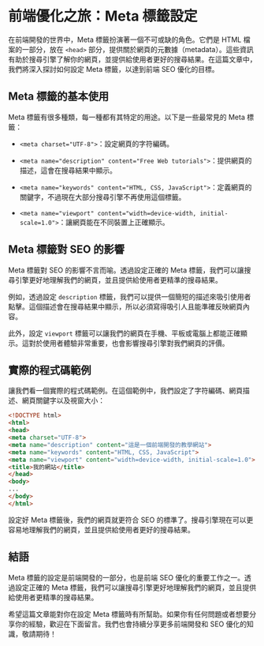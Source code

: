 # 前端優化之旅：Meta 標籤設定

在前端開發的世界中，Meta 標籤扮演著一個不可或缺的角色。它們是 HTML 檔案的一部分，放在 `<head>` 部分，提供關於網頁的元數據（metadata）。這些資訊有助於搜尋引擎了解你的網頁，並提供給使用者更好的搜尋結果。在這篇文章中，我們將深入探討如何設定 Meta 標籤，以達到前端 SEO 優化的目標。

## Meta 標籤的基本使用

Meta 標籤有很多種類，每一種都有其特定的用途。以下是一些最常見的 Meta 標籤：

- `<meta charset="UTF-8">`：設定網頁的字符編碼。

- `<meta name="description" content="Free Web tutorials">`：提供網頁的描述，這會在搜尋結果中顯示。

- `<meta name="keywords" content="HTML, CSS, JavaScript">`：定義網頁的關鍵字，不過現在大部分搜尋引擎不再使用這個標籤。

- `<meta name="viewport" content="width=device-width, initial-scale=1.0">`：讓網頁能在不同裝置上正確顯示。

## Meta 標籤對 SEO 的影響

Meta 標籤對 SEO 的影響不言而喻。透過設定正確的 Meta 標籤，我們可以讓搜尋引擎更好地理解我們的網頁，並且提供給使用者更精準的搜尋結果。

例如，透過設定 `description` 標籤，我們可以提供一個簡短的描述來吸引使用者點擊。這個描述會在搜尋結果中顯示，所以必須寫得吸引人且能準確反映網頁內容。

此外，設定 `viewport` 標籤可以讓我們的網頁在手機、平板或電腦上都能正確顯示。這對於使用者體驗非常重要，也會影響搜尋引擎對我們網頁的評價。

## 實際的程式碼範例

讓我們看一個實際的程式碼範例。在這個範例中，我們設定了字符編碼、網頁描述、網頁關鍵字以及視窗大小：

```html
<!DOCTYPE html>
<html>
<head>
<meta charset="UTF-8">
<meta name="description" content="這是一個前端開發的教學網站">
<meta name="keywords" content="HTML, CSS, JavaScript">
<meta name="viewport" content="width=device-width, initial-scale=1.0">
<title>我的網站</title>
</head>
<body>
...
</body>
</html>
```

設定好 Meta 標籤後，我們的網頁就更符合 SEO 的標準了。搜尋引擎現在可以更容易地理解我們的網頁，並且提供給使用者更好的搜尋結果。

## 結語

Meta 標籤的設定是前端開發的一部分，也是前端 SEO 優化的重要工作之一。透過設定正確的 Meta 標籤，我們可以讓搜尋引擎更好地理解我們的網頁，並且提供給使用者更精準的搜尋結果。

希望這篇文章能對你在設定 Meta 標籤時有所幫助。如果你有任何問題或者想要分享你的經驗，歡迎在下面留言。我們也會持續分享更多前端開發和 SEO 優化的知識，敬請期待！